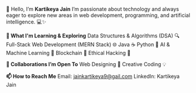 👋 Hello, I’m **Kartikeya Jain**
I’m passionate about technology and always eager to explore new areas in web development, programming, and artificial intelligence. 💻✨

**🔭 What I'm Learning & Exploring**
Data Structures & Algorithms (DSA) 🔍
Full-Stack Web Development (MERN Stack) 🌐
Java ☕
Python 🐍
AI & Machine Learning 🤖
Blockchain 🔗
Ethical Hacking 🔐

**🤝 Collaborations I’m Open To**
Web Designing 🎨
Creative Coding 💡

**📫 How to Reach Me**
Email: jainkartikeya9@gail.com
LinkedIn: Kartikeya Jain

